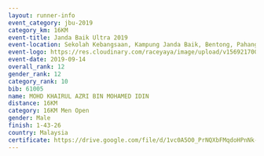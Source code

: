 ```yaml
---
layout: runner-info 
event_category: jbu-2019 
category_km: 16KM 
event-title: Janda Baik Ultra 2019  
event-location: Sekolah Kebangsaan, Kampung Janda Baik, Bentong, Pahang, Malaysia 
event-logo: https://res.cloudinary.com/raceyaya/image/upload/v1569217009/logo/janda-baik_vch1pc.jpg 
event-date: 2019-09-14 
overall_rank: 12
gender_rank: 12
category_rank: 10
bib: 61005
name: MOHD KHAIRUL AZRI BIN MOHAMED IDIN
distance: 16KM
category: 16KM Men Open
gender: Male
finish: 1-43-26
country: Malaysia
certificate: https://drive.google.com/file/d/1vc0A5O0_PrNQXbFMqdoHPnNk-czMqVra/view?usp=sharing
---
```

